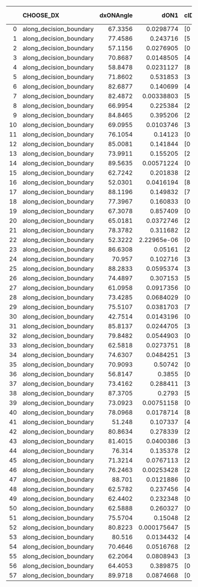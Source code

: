 |    | CHOOSE_DX               |   dxONAngle |        dON1 | cIDON1   |   dON_patch_1 |   nTON |         dON |   dxOFFAngle |       dOFF1 | cIDOFF1   |   dOFF_patch_1 |   nTOFF |        dOFF | SUCCESS   |   nExp |   dual_point_id |   subpoint_time_seconds |   total_execution_time |       logp |        dOFF/dON | Vote dOFF>dON   |
|---:|:------------------------|------------:|------------:|:---------|--------------:|-------:|------------:|-------------:|------------:|:----------|---------------:|--------:|------------:|:----------|-------:|----------------:|------------------------:|-----------------------:|-----------:|----------------:|:----------------|
|  0 | along_decision_boundary |     67.3356 | 0.0298774   | [0 8]    |   0.0298774   |      1 | 0.0298774   |      81.6073 | 0.488016    | [1 8]     |    0.488016    |       1 | 0.488016    | True      |      1 |               1 |                 2.69143 |                3.01761 |  0         |     16.334      | True            |
|  1 | along_decision_boundary |     77.4586 | 0.243716    | [5 7]    |   0.243716    |      1 | 0.243716    |      84.2818 | 0.0658192   | [5 7]     |    0.0658192   |       1 | 0.0658192   | False     |      2 |               2 |                 2.46393 |                5.48902 | -0.5       |      0.270065   | False           |
|  2 | along_decision_boundary |     57.1156 | 0.0276905   | [0 8]    |   0.0276905   |      1 | 0.0276905   |      84.178  | 0.282378    | [1 8]     |    0.282378    |       1 | 0.282378    | True      |      3 |               7 |                 2.39229 |                8.05199 | -0         |     10.1976     | True            |
|  3 | along_decision_boundary |     70.8687 | 0.0148505   | [4 7]    |   0.0148505   |      1 | 0.0148505   |      65.8855 | 0.00165562  | [4 7]     |    0.00165562  |       1 | 0.00165562  | False     |      4 |               9 |                 1.00073 |               10.4023  | -0.166667  |      0.111486   | False           |
|  4 | along_decision_boundary |     58.8478 | 0.0231127   | [8 9]    |   0.0231127   |      1 | 0.0231127   |      75.2911 | 0.00101789  | [8 9]     |    0.00101789  |       1 | 0.00101789  | False     |      5 |              10 |                 1.35194 |               11.7592  | -0         |      0.0440402  | False           |
|  5 | along_decision_boundary |     71.8602 | 0.531853    | [3 6]    |   0.531853    |      1 | 0.531853    |      57.293  | 0.0160749   | [3 6]     |    0.0160749   |       1 | 0.0160749   | False     |      6 |              14 |                 2.77194 |               17.5251  | -0.1       |      0.0302243  | False           |
|  6 | along_decision_boundary |     82.6877 | 0.140699    | [4 6]    |   0.140699    |      1 | 0.140699    |      74.5114 | 0.220583    | [4 6]     |    0.220583    |       1 | 0.220583    | True      |      7 |              16 |                 3.46055 |               21.0361  | -0.333333  |      1.56776    | True            |
|  7 | along_decision_boundary |     82.4872 | 0.00338803  | [5 7]    |   0.00338803  |      1 | 0.00338803  |      70.9974 | 0.443469    | [5 7]     |    0.443469    |       1 | 0.443469    | True      |      8 |              21 |                 1.69076 |               27.5993  | -0.0714286 |    130.893      | True            |
|  8 | along_decision_boundary |     66.9954 | 0.225384    | [2 9]    |   0.225384    |      1 | 0.225384    |      71.7478 | 0.401086    | [2 9]     |    0.401086    |       1 | 0.401086    | True      |      9 |              23 |                 3.44806 |               35.5361  | -0         |      1.77956    | True            |
|  9 | along_decision_boundary |     84.8465 | 0.395206    | [2 3]    |   0.395206    |      1 | 0.395206    |      83.6053 | 0.207349    | [2 3]     |    0.207349    |       1 | 0.207349    | False     |     10 |              25 |                 3.83807 |               39.4197  | -0.0555556 |      0.524662   | False           |
| 10 | along_decision_boundary |     69.0955 | 0.0103746   | [3 4]    |   0.0103746   |      1 | 0.0103746   |      84.482  | 0.0580902   | [3 4]     |    0.0580902   |       1 | 0.0580902   | True      |     11 |              27 |                 1.99101 |               41.461   | -0         |      5.59927    | True            |
| 11 | along_decision_boundary |     76.1054 | 0.14123     | [0 8]    |   0.14123     |      1 | 0.14123     |      87.089  | 0.412092    | [1 8]     |    0.412092    |       1 | 0.412092    | True      |     12 |              30 |                 2.20728 |               45.4065  | -0.0454545 |      2.91787    | True            |
| 12 | along_decision_boundary |     85.0081 | 0.141844    | [0 1]    |   0.141844    |      1 | 0.141844    |      66.6275 | 0.407994    | [0 1]     |    0.407994    |       1 | 0.407994    | True      |     13 |              31 |                 3.1959  |               48.6094  | -0.166667  |      2.87636    | True            |
| 13 | along_decision_boundary |     73.9911 | 0.155205    | [2 7]    |   0.155205    |      1 | 0.155205    |      72.9766 | 0.216457    | [2 7]     |    0.216457    |       1 | 0.216457    | True      |     14 |              32 |                 3.30142 |               51.9198  | -0.346154  |      1.39466    | True            |
| 14 | along_decision_boundary |     89.5635 | 0.00571224  | [0 3]    |   0.00571224  |      1 | 0.00571224  |      80.3993 | 0.107363    | [1 3]     |    0.107363    |       1 | 0.107363    | True      |     15 |              35 |                 2.08441 |               63.7005  | -0.571429  |     18.7952     | True            |
| 15 | along_decision_boundary |     62.7242 | 0.201838    | [2 9]    |   0.201838    |      1 | 0.201838    |      75.6865 | 0.0184456   | [2 9]     |    0.0184456   |       1 | 0.0184456   | False     |     16 |              40 |                 1.94775 |               65.8432  | -0.833333  |      0.0913882  | False           |
| 16 | along_decision_boundary |     52.0301 | 0.0416194   | [8 9]    |   0.0416194   |      1 | 0.0416194   |      66.4612 | 0.0741002   | [8 9]     |    0.0741002   |       1 | 0.0741002   | True      |     17 |              45 |                 2.2839  |               73.3679  | -0.5       |      1.78042    | True            |
| 17 | along_decision_boundary |     88.1196 | 0.149832    | [7 9]    |   0.149832    |      1 | 0.149832    |      82.5469 | 0.0835039   | [7 9]     |    0.0835039   |       1 | 0.0835039   | False     |     18 |              49 |                 2.2994  |               79.3557  | -0.735294  |      0.557318   | False           |
| 18 | along_decision_boundary |     77.3967 | 0.160833    | [0 8]    |   0.160833    |      1 | 0.160833    |      63.8013 | 0.103626    | [0 8]     |    0.103626    |       1 | 0.103626    | False     |     19 |              51 |                 2.8261  |               82.2215  | -0.444444  |      0.64431    | False           |
| 19 | along_decision_boundary |     67.3078 | 0.857409    | [0 1]    |   0.857409    |      1 | 0.857409    |      65.9295 | 0.0816203   | [0 1]     |    0.0816203   |       1 | 0.0816203   | False     |     20 |              52 |                 3.3896  |               85.6166  | -0.236842  |      0.0951941  | False           |
| 20 | along_decision_boundary |     65.0181 | 0.0372746   | [2 7]    |   0.0372746   |      1 | 0.0372746   |      84.0726 | 0.0403662   | [2 7]     |    0.0403662   |       1 | 0.0403662   | True      |     21 |              54 |                 1.43592 |               87.1246  | -0.1       |      1.08294    | True            |
| 21 | along_decision_boundary |     78.3782 | 0.311682    | [2 4]    |   0.311682    |      1 | 0.311682    |      73.8544 | 0.12443     | [2 4]     |    0.12443     |       1 | 0.12443     | False     |     22 |              55 |                 4.30849 |               91.4381  | -0.214286  |      0.399219   | False           |
| 22 | along_decision_boundary |     52.3222 | 2.22965e-06 | [0 8]    |   2.22965e-06 |      1 | 2.22965e-06 |      84.8806 | 0.252301    | [1 8]     |    0.252301    |       1 | 0.252301    | True      |     23 |              56 |                 1.76677 |               93.213   | -0.0909091 | 113157          | True            |
| 23 | along_decision_boundary |     86.6308 | 0.05161     | [2 7]    |   0.05161     |      1 | 0.05161     |      77.8728 | 0.156621    | [2 7]     |    0.156621    |       1 | 0.156621    | True      |     24 |              58 |                 2.27433 |               95.5219  | -0.195652  |      3.03471    | True            |
| 24 | along_decision_boundary |     70.957  | 0.102716    | [3 4]    |   0.102716    |      1 | 0.102716    |      68.2186 | 0.0901782   | [3 4]     |    0.0901782   |       1 | 0.0901782   | False     |     25 |              59 |                 1.75725 |               97.2851  | -0.333333  |      0.877939   | False           |
| 25 | along_decision_boundary |     88.2833 | 0.0595374   | [3 8]    |   0.0595374   |      1 | 0.0595374   |      89.4524 | 0.181866    | [3 8]     |    0.181866    |       1 | 0.181866    | True      |     26 |              62 |                 2.00276 |              105.617   | -0.18      |      3.05465    | True            |
| 26 | along_decision_boundary |     74.4897 | 0.307153    | [5 7]    |   0.307153    |      1 | 0.307153    |      79.7828 | 0.25721     | [5 7]     |    0.25721     |       1 | 0.25721     | False     |     27 |              65 |                 2.97155 |              114.062   | -0.307692  |      0.837401   | False           |
| 27 | along_decision_boundary |     61.0958 | 0.0917356   | [0 1]    |   0.0917356   |      1 | 0.0917356   |      76.0599 | 0.00441878  | [0 1]     |    0.00441878  |       1 | 0.00441878  | False     |     28 |              68 |                 1.73714 |              118.729   | -0.166667  |      0.0481687  | False           |
| 28 | along_decision_boundary |     73.4285 | 0.0684029   | [0 1]    |   0.0684029   |      1 | 0.0684029   |      59.6999 | 0.0369458   | [0 1]     |    0.0369458   |       1 | 0.0369458   | False     |     29 |              69 |                 1.00384 |              119.741   | -0.0714286 |      0.540121   | False           |
| 29 | along_decision_boundary |     75.5107 | 0.0381703   | [7 8]    |   0.0381703   |      1 | 0.0381703   |      79.3719 | 0.0952094   | [7 8]     |    0.0952094   |       1 | 0.0952094   | True      |     30 |              71 |                 2.06014 |              121.869   | -0.0172414 |      2.49433    | True            |
| 30 | along_decision_boundary |     42.7514 | 0.0143196   | [0 1]    |   0.0143196   |      1 | 0.0143196   |      62.8211 | 0.229863    | [0 1]     |    0.229863    |       1 | 0.229863    | True      |     31 |              80 |                 1.94652 |              135.539   | -0.0666667 |     16.0523     | True            |
| 31 | along_decision_boundary |     85.8137 | 0.0244705   | [3 9]    |   0.0244705   |      1 | 0.0244705   |      81.6619 | 0.0479943   | [3 9]     |    0.0479943   |       1 | 0.0479943   | True      |     32 |              82 |                 3.33681 |              138.923   | -0.145161  |      1.96132    | True            |
| 32 | along_decision_boundary |     79.8482 | 0.0544903   | [0 9]    |   0.0544903   |      1 | 0.0544903   |      86.508  | 0.00176983  | [0 9]     |    0.00176983  |       1 | 0.00176983  | False     |     33 |              83 |                 1.64921 |              140.58    | -0.25      |      0.0324797  | False           |
| 33 | along_decision_boundary |     62.5818 | 0.0273751   | [8 9]    |   0.0273751   |      1 | 0.0273751   |      77.11   | 0.15161     | [8 9]     |    0.15161     |       1 | 0.15161     | True      |     34 |              85 |                 2.02705 |              142.653   | -0.136364  |      5.53825    | True            |
| 34 | along_decision_boundary |     74.6307 | 0.0484251   | [3 4]    |   0.0484251   |      1 | 0.0484251   |      84.3688 | 0.00310014  | [3 4]     |    0.00310014  |       1 | 0.00310014  | False     |     35 |              86 |                 1.48718 |              144.149   | -0.235294  |      0.0640193  | False           |
| 35 | along_decision_boundary |     70.9093 | 0.50742     | [0 1]    |   0.50742     |      1 | 0.50742     |      72.6232 | 0.00409373  | [0 1]     |    0.00409373  |       1 | 0.00409373  | False     |     36 |              87 |                 3.11283 |              147.271   | -0.128571  |      0.00806773 | False           |
| 36 | along_decision_boundary |     56.8147 | 0.3855      | [0 3]    |   0.3855      |      1 | 0.3855      |      57.269  | 0.0730112   | [1 3]     |    0.0730112   |       1 | 0.0730112   | False     |     37 |              89 |                 2.02399 |              149.335   | -0.0555556 |      0.189393   | False           |
| 37 | along_decision_boundary |     73.4162 | 0.288411    | [3 8]    |   0.288411    |      1 | 0.288411    |      68.0236 | 0.0219958   | [3 8]     |    0.0219958   |       1 | 0.0219958   | False     |     38 |              93 |                 1.86169 |              153.642   | -0.0135135 |      0.0762653  | False           |
| 38 | along_decision_boundary |     87.3705 | 0.2793      | [5 6]    |   0.2793      |      1 | 0.2793      |      70.2013 | 0.344755    | [5 6]     |    0.344755    |       1 | 0.344755    | True      |     39 |              94 |                 5.39634 |              159.046   | -0         |      1.23435    | True            |
| 39 | along_decision_boundary |     73.0923 | 0.00751158  | [0 8]    |   0.00751158  |      1 | 0.00751158  |      58.0523 | 0.000215588 | [1 8]     |    0.000215588 |       1 | 0.000215588 | False     |     40 |              96 |                 0.92985 |              162.088   | -0.0128205 |      0.0287007  | False           |
| 40 | along_decision_boundary |     78.0968 | 0.0178714   | [8 9]    |   0.0178714   |      1 | 0.0178714   |      83.8102 | 0.163662    | [8 9]     |    0.163662    |       1 | 0.163662    | True      |     41 |              98 |                 2.35733 |              164.49    | -0         |      9.15775    | True            |
| 41 | along_decision_boundary |     51.248  | 0.107337    | [4 8]    |   0.107337    |      1 | 0.107337    |      57.9209 | 0.162557    | [4 8]     |    0.162557    |       1 | 0.162557    | True      |     42 |              99 |                 2.38785 |              166.883   | -0.0121951 |      1.51445    | True            |
| 42 | along_decision_boundary |     80.8634 | 0.278339    | [2 3]    |   0.278339    |      1 | 0.278339    |      71.3533 | 0.0505079   | [2 3]     |    0.0505079   |       1 | 0.0505079   | False     |     43 |             100 |                 2.91607 |              169.804   | -0.047619  |      0.181462   | False           |
| 43 | along_decision_boundary |     81.4015 | 0.0400386   | [3 7]    |   0.0400386   |      1 | 0.0400386   |      71.1509 | 0.0511528   | [3 7]     |    0.0511528   |       1 | 0.0511528   | True      |     44 |             105 |                 2.03492 |              183.398   | -0.0116279 |      1.27759    | True            |
| 44 | along_decision_boundary |     76.314  | 0.135378    | [2 4]    |   0.135378    |      1 | 0.135378    |      81.1716 | 0.0157317   | [2 4]     |    0.0157317   |       1 | 0.0157317   | False     |     45 |             106 |                 1.72269 |              185.125   | -0.0454545 |      0.116206   | False           |
| 45 | along_decision_boundary |     71.3214 | 0.0767113   | [2 5]    |   0.0767113   |      1 | 0.0767113   |      80.8192 | 0.108313    | [2 5]     |    0.108313    |       1 | 0.108313    | True      |     46 |             107 |                 2.31707 |              187.447   | -0.0111111 |      1.41196    | True            |
| 46 | along_decision_boundary |     76.2463 | 0.00253428  | [2 4]    |   0.00253428  |      1 | 0.00253428  |      85.4779 | 0.135146    | [2 4]     |    0.135146    |       1 | 0.135146    | True      |     47 |             109 |                 1.55248 |              189.045   | -0.0434783 |     53.3273     | True            |
| 47 | along_decision_boundary |     88.701  | 0.0121886   | [0 1]    |   0.0121886   |      1 | 0.0121886   |      74.7928 | 0.0882038   | [0 1]     |    0.0882038   |       1 | 0.0882038   | True      |     48 |             117 |                 1.36857 |              201.455   | -0.0957447 |      7.23656    | True            |
| 48 | along_decision_boundary |     62.5782 | 0.237456    | [4 7]    |   0.237456    |      1 | 0.237456    |      70.1361 | 0.216391    | [4 7]     |    0.216391    |       1 | 0.216391    | False     |     49 |             118 |                 5.32476 |              206.784   | -0.166667  |      0.91129    | False           |
| 49 | along_decision_boundary |     62.4402 | 0.232348    | [0 2]    |   0.232348    |      1 | 0.232348    |      74.5603 | 0.0430072   | [1 2]     |    0.0430072   |       1 | 0.0430072   | False     |     50 |             119 |                 3.0599  |              209.853   | -0.0918367 |      0.185098   | False           |
| 50 | along_decision_boundary |     62.5888 | 0.260327    | [0 8]    |   0.260327    |      1 | 0.260327    |      71.4085 | 0.553435    | [1 8]     |    0.553435    |       1 | 0.553435    | True      |     51 |             120 |                 6.12669 |              215.985   | -0.04      |      2.12592    | True            |
| 51 | along_decision_boundary |     75.5704 | 0.15048     | [2 6]    |   0.15048     |      1 | 0.15048     |      72.351  | 0.0788658   | [2 6]     |    0.0788658   |       1 | 0.0788658   | False     |     52 |             122 |                 1.58245 |              217.607   | -0.0882353 |      0.524094   | False           |
| 52 | along_decision_boundary |     80.8223 | 0.000175647 | [5 7]    |   0.000175647 |      1 | 0.000175647 |      82.982  | 0.0967807   | [5 7]     |    0.0967807   |       1 | 0.0967807   | True      |     53 |             123 |                 1.99308 |              219.607   | -0.0384615 |    550.996      | True            |
| 53 | along_decision_boundary |     80.516  | 0.0134432   | [4 8]    |   0.0134432   |      1 | 0.0134432   |      79.5052 | 0.113798    | [4 8]     |    0.113798    |       1 | 0.113798    | True      |     54 |             125 |                 1.97062 |              223.613   | -0.0849057 |      8.46508    | True            |
| 54 | along_decision_boundary |     70.4646 | 0.0516768   | [2 8]    |   0.0516768   |      1 | 0.0516768   |      65.2341 | 0.0821328   | [2 8]     |    0.0821328   |       1 | 0.0821328   | True      |     55 |             129 |                 2.11035 |              230.765   | -0.148148  |      1.58936    | True            |
| 55 | along_decision_boundary |     62.2064 | 0.0808943   | [3 5]    |   0.0808943   |      1 | 0.0808943   |      63.7746 | 0.0619969   | [3 5]     |    0.0619969   |       1 | 0.0619969   | False     |     56 |             132 |                 1.50609 |              236.6     | -0.227273  |      0.766395   | False           |
| 56 | along_decision_boundary |     64.4053 | 0.389875    | [0 1]    |   0.389875    |      1 | 0.389875    |      75.265  | 0.422906    | [0 1]     |    0.422906    |       1 | 0.422906    | True      |     57 |             133 |                 4.0457  |              240.65    | -0.142857  |      1.08472    | True            |
| 57 | along_decision_boundary |     89.9718 | 0.0874668   | [0 7]    |   0.0874668   |      1 | 0.0874668   |      88.1191 | 0.0710686   | [0 7]     |    0.0710686   |       1 | 0.0710686   | False     |     58 |             135 |                 1.52253 |              242.208   | -0.219298  |      0.81252    | False           |